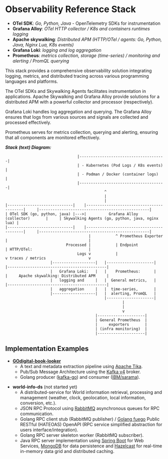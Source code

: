 # Observability Reference Stack

* **OTel SDK**: *Go, Python, Java* - OpenTelemetry SDKs for instrumentation
* **Grafana Alloy**: *OTel HTTP collector / K8s and containers runtimes logging*
* **Apache skywalking**: *Distributed APM (HTTP/OTel / agents: Go, Python, Java, Nginx Lua, K8s events)*
* **Grafana Loki**: *logging and log aggregation*
* **Prometheus**: *metrics collection, storage (time-series) / monitoring and alerting / PromQL querying*

This stack provides a comprehensive observability solution integrating logging, metrics, and distributed tracing across various programming languages and platforms. 

The OTel SDKs and Skywalking Agents facilitates instrumentation in applications. 
Apache Skywalking and Grafana Alloy provide solutions for a distributed APM with a powerful collector and processor (respectively).

Grafana Loki handles log aggregation and querying. The Grafana Alloy ensures that logs from various sources and signals are collected and processed effectively.

Prometheus serves for metrics collection, querying and alerting, ensuring that all components are monitored effectively.

***Stack (text) Diagram:***
```
                                |--------------------------------------|
                                | - Kubernetes (Pod Logs / K8s events) |
                                | - Podman / Docker (container logs)   |
                                |--------------------------------------|
                                            ^
                                            |
                                            |
|-----------------------------|    |------------------------------------------|     |-------------------------------------------------|
| OTel SDK (go, python, java) |--->|          Grafana Alloy (collector)       |     | Skywalking Agents (go, python, java, nginx lua) |
|-----------------------------|    |------------------------------------------|     |-------------------------------------------------|
                                     |           ^ Prometheus Exporter     |                                    |
                           Processed |           | Endpoint                | HTTP/OTel:                         |
                                Logs v           |                         v traces / metrics                   v
                    |-------------------|   |---------------------|   |--------------------------------------------|
                    |   Grafana Loki:   |   |    Prometheus:      |   |     Apache skywalking: Distributed APM     |
                    |   logging and     |   |  General metrics,   |   |--------------------------------------------|
                    |   aggregation     |   |  time-series,       |
                    |-------------------|   |  alerting, PromQL   |
                                            |---------------------|
                                                    |
                                                    |
                                                    v
                                        |---------------------|
                                        | General Prometheus  |
                                        |     exporters       |
                                        | (infra monitoring)  |
                                        |---------------------|
```

## Implementation Examples

* [**GOdigital-book-looker**](https://github.com/mesbrj/GOdigital-book-looker)
    - A text and metadata extraction pipeline using [Apache Tika](https://tika.apache.org/).
    - Pub/Sub Message Architecture using the [Kafka v4](https://hub.docker.com/r/bitnami/kafka) broker.
    - Golang producer ([kafka-go](https://github.com/segmentio/kafka-go)) and consumer ([IBM/sarama](https://github.com/IBM/sarama)).
>
* **world-info-ds** (not started yet)
    - A distributed-service for World information retrieval, processing and management (weather, clock, geolocation, local information, conversion, etc.).
    - JSON RPC Protocol using [RabbitMQ](https://www.rabbitmq.com/tutorials/tutorial-six-go) asynchronous queues for RPC communication.
    - Golang RPC client stub (RabbitMQ publisher) / [Golang fuego](https://github.com/go-fuego/fuego) Public RESTful (HATEOAS) OpenAPI (RPC service simplified abstraction for users interface/integration).
    - Golang RPC server skeleton worker (RabbitMQ subscriber).
    - Java RPC server implementation using [Spring Boot](https://spring.io/) for Web Services, [MongoDB](https://spring.io/projects/spring-data-mongodb) for data persistence and [Hazelcast](https://hazelcast.com/community-edition-projects/downloads/) for real-time in-memory data grid and distributed caching.


